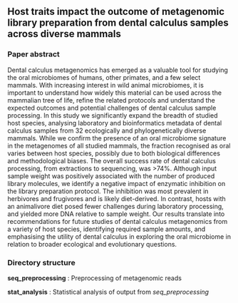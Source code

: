 ## Host traits impact the outcome of metagenomic library preparation from dental calculus samples across diverse mammals

### Paper abstract
Dental calculus metagenomics has emerged as a valuable tool for studying the oral microbiomes of humans, other primates, and a few select mammals. With increasing interest in wild animal microbiomes, it is important to understand how widely this material can be used across the mammalian tree of life, refine the related protocols and understand the expected outcomes and potential challenges of dental calculus sample processing. In this study we significantly expand the breadth of studied host species, analysing laboratory and bioinformatics metadata of dental calculus samples from 32 ecologically and phylogenetically diverse mammals. While we confirm the presence of an oral microbiome signature in the metagenomes of all studied mammals, the fraction recognised as oral varies between host species, possibly due to both biological differences and methodological biases. The overall success rate of dental calculus processing, from extractions to sequencing, was >74%. Although input sample weight was positively associated with the number of produced library molecules, we identify a negative impact of enzymatic inhibition on the library preparation protocol. The inhibition was most prevalent in herbivores and frugivores and is likely diet-derived. In contrast, hosts with an animalivore diet posed fewer challenges during laboratory processing, and yielded more DNA relative to sample weight. Our results translate into recommendations for future studies of dental calculus metagenomics from a variety of host species, identifying required sample amounts, and emphasising the utility of dental calculus in exploring the oral microbiome in relation to broader ecological and evolutionary questions.

### Directory structure
**seq_preprocessing** : Preprocessing of metagenomic reads

**stat_analysis** : Statistical analysis of output from *seq_preprocessing* 